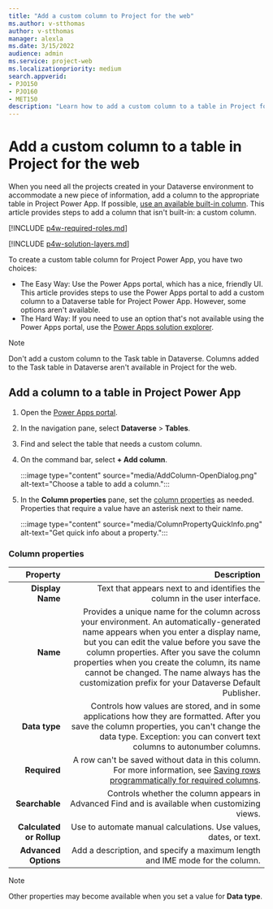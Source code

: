 ```yaml
---
title: "Add a custom column to Project for the web"
ms.author: v-stthomas
author: v-stthomas
manager: alexla
ms.date: 3/15/2022
audience: admin
ms.service: project-web
ms.localizationpriority: medium
search.appverid: 
- PJO150
- PJO160
- MET150
description: "Learn how to add a custom column to a table in Project for the web and make it available on the associated form."
---
```


# Add a custom column to a table in Project for the web

When you need all the projects created in your Dataverse environment to accommodate a new piece of information, add a column to the appropriate table in Project Power App. If possible, [use an available built-in column](/powerapps/maker/model-driven-apps/add-move-or-delete-fields-on-form#create-a-new-column-on-the-table-when-editing-a-form). This article provides steps to add a column that isn't built-in: a custom column.

[!INCLUDE [p4w-required-roles.md](includes/p4w-required-roles.md)]

[!INCLUDE [p4w-solution-layers.md](includes/p4w-solution-layers.md)]

To create a custom table column for Project Power App, you have two choices:

- The Easy Way: Use the Power Apps portal, which has a nice, friendly UI. This article provides steps to use the Power Apps portal to add a custom column to a Dataverse table for Project Power App. However, some options aren't available.
- The Hard Way: If you need to use an option that's not available using the Power Apps portal, use the [Power Apps solution explorer](/powerapps/maker/data-platform/create-edit-field-solution-explorer).

> [!NOTE]
> Don't add a custom column to the Task table in Dataverse. Columns added to the Task table in Dataverse aren't available in Project for the web.

## Add a column to a table in Project Power App

1. Open the [Power Apps portal](https://make.powerapps.com/).
1. In the navigation pane, select **Dataverse** > **Tables**.
1. Find and select the table that needs a custom column.
1. On the command bar, select **+ Add column**.

   :::image type="content" source="media/AddColumn-OpenDialog.png" alt-text="Choose a table to add a column.":::

1. In the **Column properties** pane, set the [column properties](column-properties) as needed. Properties that require a value have an asterisk next to their name.

   :::image type="content" source="media/ColumnPropertyQuickInfo.png" alt-text="Get quick info about a property.":::

### Column properties

| **Property** | **Description** |
| --: | --: |
| **Display Name** | Text that appears next to and identifies the column in the user interface. |
| **Name** | Provides a unique name for the column across your environment. An automatically-generated name appears when you enter a display name, but you can edit the value before you save the column properties. After you save the column properties when you create the column, its name cannot be changed. The name always has the customization prefix for your Dataverse Default Publisher. |
| **Data type** | Controls how values are stored, and in some applications how they are formatted. After you save the column properties, you can't change the data type. Exception: you can convert text columns to autonumber columns. |
| **Required** | A row can't be saved without data in this column. For more information, see [Saving rows programmatically for required columns](/powerapps/maker/data-platform/create-edit-field-portal#saving-rows-programmatically-for-required-columns). |
| **Searchable** | Controls whether the column appears in Advanced Find and is available when customizing views. |
| **Calculated or Rollup** | Use to automate manual calculations. Use values, dates, or text. |
| **Advanced Options** | Add a description, and specify a maximum length and IME mode for the column. |

> [!NOTE]
> Other properties may become available when you set a value for **Data type**.
